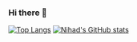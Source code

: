### Hi there 👋

[![Top Langs](https://github-readme-stats.vercel.app/api/top-langs/?username=NihadZeidan&theme=dark&show_icons=true)](https://github.com/NihadZeidan)
[![Nihad's GitHub stats](https://github-readme-stats.vercel.app/api?username=NihadZeidan&theme=dark&show_icons=true)](https://github.com/NihadZeidan)

<a href="https://www.linkedin.com/in/nihadzeidan/"> <img style="width: 10px; height: 10px" src="https://ricardoreadingmouse.com.au/wp-content/uploads/2018/04/linkedin-logo-copy.png" /></a> 


